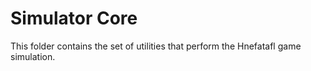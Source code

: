 # Simulator Core

This folder contains the set of utilities that perform the Hnefatafl game simulation.